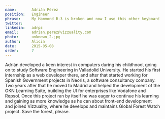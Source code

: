 ```yaml
---
name:       Adrián Pérez
position:   Engineer
phrase:     My Hammond B-3 is broken and now I use this other keyboard.
twitter:    
linkedin:   adrpz
email:      adrian.perez@vizzuality.com
photo:      unknown_2.jpg
author:     Alicia
date:       2015-05-08
order: 		7
---
```


 Adrián developed a keen interest in computers during his childhood, going on to study Software Engineering in Valladolid University. He started his first internship as a web developer there, and after that started working for Spanish Government projects in Neoris, a software consultancy company. 
 Two years after that he moved to Madrid and helped the development of the OKN Learning Suite, building the UI for enterprises like Vodafone and Repsol. Once this project ran by itself he was eager to continue his learning and gaining as more knowledge as he can about front-end development and joined Vizzuality, where he develops and maintains Global Forest Watch project. Save the forest, please.
